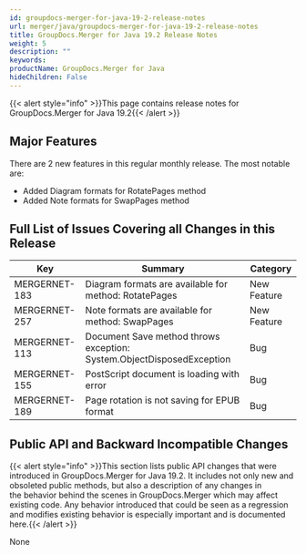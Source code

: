 ```yaml
---
id: groupdocs-merger-for-java-19-2-release-notes
url: merger/java/groupdocs-merger-for-java-19-2-release-notes
title: GroupDocs.Merger for Java 19.2 Release Notes
weight: 5
description: ""
keywords: 
productName: GroupDocs.Merger for Java
hideChildren: False
---
```

{{< alert style="info" >}}This page contains release notes for GroupDocs.Merger for Java 19.2{{< /alert >}}

## Major Features

There are 2 new features in this regular monthly release. The most notable are:

*   Added Diagram formats for RotatePages method
*   Added Note formats for SwapPages method

## Full List of Issues Covering all Changes in this Release

| Key | Summary | Category |
| --- | --- | --- |
| MERGERNET-183 | Diagram formats are available for method: RotatePages | New Feature |
| MERGERNET-257 | Note formats are available for method: SwapPages | New Feature |
| MERGERNET-113 | Document Save method throws exception: System.ObjectDisposedException | Bug |
| MERGERNET-155 | PostScript document is loading with error | Bug |
| MERGERNET-189 | Page rotation is not saving for EPUB format | Bug |

## Public API and Backward Incompatible Changes

{{< alert style="info" >}}This section lists public API changes that were introduced in GroupDocs.Merger for Java 19.2. It includes not only new and obsoleted public methods, but also a description of any changes in the behavior behind the scenes in GroupDocs.Merger which may affect existing code. Any behavior introduced that could be seen as a regression and modifies existing behavior is especially important and is documented here.{{< /alert >}}

None
